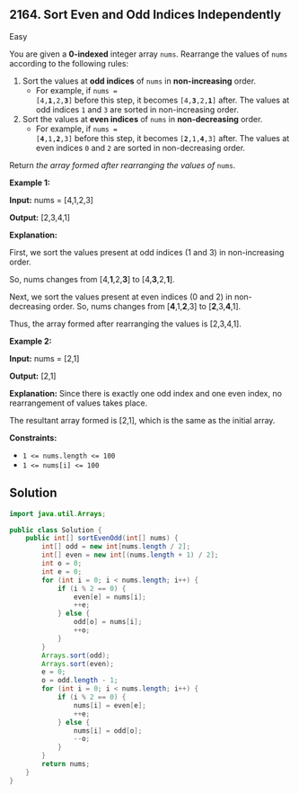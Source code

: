 ## 2164\. Sort Even and Odd Indices Independently

Easy

You are given a **0-indexed** integer array `nums`. Rearrange the values of `nums` according to the following rules:

1.  Sort the values at **odd indices** of `nums` in **non-increasing** order.
    *   For example, if <code>nums = [4,**1**,2,**3**]</code> before this step, it becomes <code>[4,**3**,2,**1**]</code> after. The values at odd indices `1` and `3` are sorted in non-increasing order.
2.  Sort the values at **even indices** of `nums` in **non-decreasing** order.
    *   For example, if <code>nums = [**4**,1,**2**,3]</code> before this step, it becomes <code>[**2**,1,**4**,3]</code> after. The values at even indices `0` and `2` are sorted in non-decreasing order.

Return _the array formed after rearranging the values of_ `nums`.

**Example 1:**

**Input:** nums = [4,1,2,3]

**Output:** [2,3,4,1]

**Explanation:** 

First, we sort the values present at odd indices (1 and 3) in non-increasing order. 

So, nums changes from [4,**1**,2,**3**] to [4,**3**,2,**1**]. 

Next, we sort the values present at even indices (0 and 2) in non-decreasing order. So, nums changes from [**4**,1,**2**,3] to [**2**,3,**4**,1]. 

Thus, the array formed after rearranging the values is [2,3,4,1]. 

**Example 2:**

**Input:** nums = [2,1]

**Output:** [2,1]

**Explanation:** Since there is exactly one odd index and one even index, no rearrangement of values takes place. 

The resultant array formed is [2,1], which is the same as the initial array. 

**Constraints:**

*   `1 <= nums.length <= 100`
*   `1 <= nums[i] <= 100`

## Solution

```java
import java.util.Arrays;

public class Solution {
    public int[] sortEvenOdd(int[] nums) {
        int[] odd = new int[nums.length / 2];
        int[] even = new int[(nums.length + 1) / 2];
        int o = 0;
        int e = 0;
        for (int i = 0; i < nums.length; i++) {
            if (i % 2 == 0) {
                even[e] = nums[i];
                ++e;
            } else {
                odd[o] = nums[i];
                ++o;
            }
        }
        Arrays.sort(odd);
        Arrays.sort(even);
        e = 0;
        o = odd.length - 1;
        for (int i = 0; i < nums.length; i++) {
            if (i % 2 == 0) {
                nums[i] = even[e];
                ++e;
            } else {
                nums[i] = odd[o];
                --o;
            }
        }
        return nums;
    }
}
```
